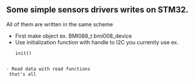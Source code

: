 ## Some simple sensors drivers writes on STM32. 
All of them are written in the same scheme 
- First make object ex. BMI088_t bmi008_device  
- Use initialization function with handle to I2C you currently use ex. 
  ```
  init()
 ```

- Read data with read functions
  that's all 

  
